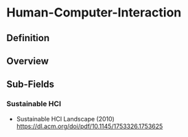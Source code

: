 # Human-Computer-Interaction

## Definition

## Overview

## Sub-Fields

### Sustainable HCI

- Sustainable HCI Landscape (2010) https://dl.acm.org/doi/pdf/10.1145/1753326.1753625
